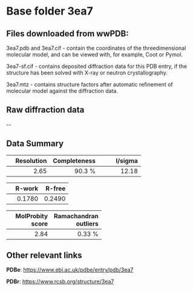 # Base folder 3ea7

## Files downloaded from wwPDB:

3ea7.pdb and 3ea7.cif - contain the coordinates of the threedimensional molecular model, and can be viewed with, for example, Coot or Pymol.

3ea7-sf.cif - contains deposited diffraction data for this PDB entry, if the structure has been solved with X-ray or neutron crystallography.

3ea7.mtz - contains structure factors after automatic refinement of molecular model against the diffraction data.

## Raw diffraction data

--<br> 

## Data Summary
|   | Resolution | Completeness| I/sigma |
|---|-------------:|----------------:|--------------:|
|   |2.65|90.3  %|<img width=50/>12.18|

|   | **R-work**| **R-free**   
|---|-------------:|----------------:|           
||0.1780|0.2490|

|   |**MolProbity<br>score**| **Ramachandran<br>outliers** 
|---|-------------:|----------------:|
||2.84|0.33 %|

## Other relevant links 
**PDBe**:  https://www.ebi.ac.uk/pdbe/entry/pdb/3ea7
 
**PDBr**: https://www.rcsb.org/structure/3ea7 

